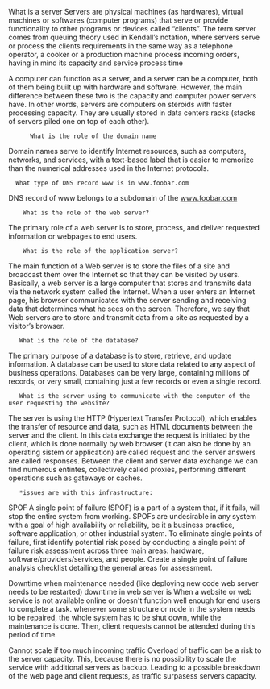 What is a server
Servers are physical machines (as hardwares), virtual machines or softwares (computer programs) that serve or provide functionality to other programs or devices called “clients”. The term server comes from queuing theory used in Kendall’s notation, where servers serve or process the clients requirements in the same way as a telephone operator, a cooker or a production machine process incoming orders, having in mind its capacity and service process time

A computer can function as a server, and a server can be a computer, both of them being built up with hardware and software. However, the main difference between these two is the capacity and computer power servers have. In other words, servers are computers on steroids with faster processing capacity. They are usually stored in data centers racks (stacks of servers piled one on top of each other).

          What is the role of the domain name
Domain names serve to identify Internet resources, such as computers, networks, and services, with a text-based label that is easier to memorize than the numerical addresses used in the Internet protocols.

      What type of DNS record www is in www.foobar.com
DNS record of www belongs to a subdomain of the www.foobar.com

        What is the role of the web server?
The primary role of a web server is to store, process, and deliver requested information or webpages to end users.

        What is the role of the application server?
The main function of a Web server is to store the files of a site and broadcast them over the Internet so that they can be visited by users. Basically, a web server is a large computer that stores and transmits data via the network system called the Internet. When a user enters an Internet page, his browser communicates with the server sending and receiving data that determines what he sees on the screen. Therefore, we say that Web servers are to store and transmit data from a site as requested by a visitor’s browser.

       What is the role of the database?
The primary purpose of a database is to store, retrieve, and update information. A database can be used to store data related to any aspect of business operations. Databases can be very large, containing millions of records, or very small, containing just a few records or even a single record.

       What is the server using to communicate with the computer of the user requesting the website?
The server is using the HTTP (Hypertext Transfer Protocol), which enables the transfer of resource and data, such as HTML documents between the server and the client. In this data exchange the request is initiated by the client, which is done normally by web browser (it can also be done by an operating sistem or application) are called request and the server answers are called responses. Between the client and server data exchange we can find numerous entintes, collectively called proxies, performing different operations such as gateways or caches.

       *issues are with this infrastructure:  
 SPOF
A single point of failure (SPOF) is a part of a system that, if it fails, will stop the entire system from working. SPOFs are undesirable in any system with a goal of high availability or reliability, be it a business practice, software application, or other industrial system.
To eliminate single points of failure, first identify potential risk posed by conducting a single point of failure risk assessment across three main areas: hardware, software/providers/services, and people. Create a single point of failure analysis checklist detailing the general areas for assessment.

  Downtime when maintenance needed (like deploying new code web server needs to be restarted)
downtime in web server is When a website or web service is not available online or doesn't function well enough for end users to complete a task.
whenever some structure or node in the system needs to be repaired, the whole system has to be shut down, while the maintenance is done. Then, client requests cannot be attended during this period of time.

Cannot scale if too much incoming traffic
Overload of traffic can be a risk to the server capacity. This, because there is no possibility to scale the service with additional servers as backup. Leading to a possible breakdown of the web page and client requests, as traffic surpasess servers capacity.
